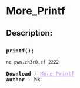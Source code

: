 
# More_Printf
## Description:
<div style="font-family: Consolas,monaco,monospace;  padding-top: 2%;">
    <b>
printf();
	</b>
        <br>
    <br>
	<code>nc pwn.zh3r0.cf 2222</code><br><br>
     <b>Download - </b>  <a style="color:#bd93f9" href="https://static.zh3r0.com/more-printf_7f2e416c6ba3b3cf9c3540f234e5c96401eb2e88.tar.gz">More Printf</a><br>
    <b>Author - hk</b>
    </div>

